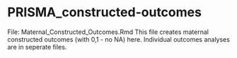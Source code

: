 # PRISMA_constructed-outcomes

File: Maternal_Constructed_Outcomes.Rmd
  This file creates maternal constructed outcomes (with 0,1 - no NA) here.  Individual outcomes analyses are in seperate files. 
